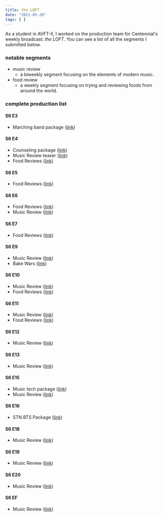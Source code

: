 ```yaml
---
title: the LOFT
date: "2021-05-20"
tags: [ ]
---
```

As a student in AVFT-II, I worked on the production team for Centennial's weekly broadcast: *the LOFT*. You can see a list of all the segments I submitted below.

### notable segments
+ music review
  + a biweekly segment focusing on the elements of modern music.
+ food review
  + a weekly segment focusing on trying and reviewing foods from around the world.

### complete production list
#### S6 E3
- Marching band package ([link](https://youtu.be/CBVY9kk8yh0?t=854))

#### S6 E4
- Counseling package ([link](https://youtu.be/MTzqRzY6nyY?t=100))
- Music Review teaser ([link](https://youtu.be/MTzqRzY6nyY?t=669))
- Food Reviews ([link](https://youtu.be/MTzqRzY6nyY?t=872))

#### S6 E5
- Food Reviews ([link](https://youtu.be/2qAAz3QB7yA?t=677))

#### S6 E6
- Food Reviews ([link](https://youtu.be/KhyFhN4-j5g?t=499))
- Music Review ([link](https://youtu.be/KhyFhN4-j5g?t=778))

#### S6 E7
- Food Reviews ([link](https://youtu.be/j8iqSsOb2BQ?t=1018))

#### S6 E9
- Music Review ([link](https://youtu.be/_F3wveUstLI?t=213))
- Bake Wars ([link](https://youtu.be/_F3wveUstLI?t=654))

#### S6 E10
- Music Review ([link](https://youtu.be/52_rhK8pEbc?t=417))
- Food Reviews ([link](https://youtu.be/52_rhK8pEbc?t=1120))

#### S6 E11
- Music Review ([link](https://youtu.be/HC6mFrg0hHQ?t=376))
- Food Reviews ([link](https://youtu.be/HC6mFrg0hHQ?t=1208))

#### S6 E12
- Music Review ([link](https://youtu.be/y_c4fRRLhpI?t=411))

#### S6 E13
- Music Review ([link](https://youtu.be/ZElFF1Ha77M?t=533))

#### S6 E15
- Music tech package ([link](https://youtu.be/hbGufT9CdFc?t=65))
- Music Review ([link](https://youtu.be/hbGufT9CdFc?t=709))

#### S6 E16
- STN BTS Package ([link](https://youtu.be/C9L-U523mUQ?t=271))

#### S6 E18
- Music Review ([link](https://youtu.be/PDSAhKonugg?t=730))

#### S6 E19
- Music Review ([link](https://youtu.be/bbaBIBS-mYU?t=341))

#### S6 E20
- Music Review ([link](https://youtu.be/rlHiuBI1GP4?t=473))

#### S6 EF
- Music Review ([link](https://youtu.be/njIJBNFbTYM?t=1774))